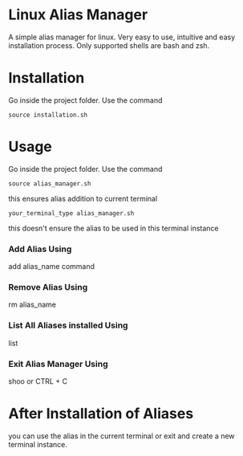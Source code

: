 # Linux Alias Manager

A simple alias manager for linux. Very easy to use, intuitive and easy installation process. Only supported shells are bash and zsh.

# Installation

Go inside the project folder. Use the command

```source installation.sh```

# Usage

Go inside the project folder. Use the command

```source alias_manager.sh```

this ensures alias addition to current terminal

```your_terminal_type alias_manager.sh```

this doesn't ensure the alias to be used in this terminal instance

### Add Alias Using

add alias_name command

### Remove Alias Using

rm alias_name

### List All Aliases installed Using

list

### Exit Alias Manager Using

shoo
or
CTRL + C

# After Installation of Aliases

you can use the alias in the current terminal or exit and create a new terminal instance.
